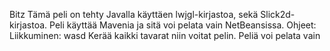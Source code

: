 Bitz 
Tämä peli on tehty Javalla käyttäen lwjgl-kirjastoa, sekä Slick2d-kirjastoa. Peli käyttää Mavenia ja sitä voi pelata vain NetBeansissa. 
Ohjeet: 
Liikkuminen: wasd 
Kerää kaikki tavarat niin voitat pelin. 
Peliä voi pelata vain 